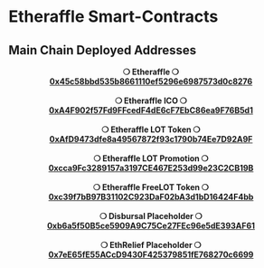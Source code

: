# Etheraffle Smart-Contracts

## Main Chain Deployed Addresses

<p align='center'>
  <b>❍ Etheraffle ❍</b>
  <br/>
  <a href='https://etherscan.io/address/0x45c58bbd535b8661110ef5296e6987573d0c8276'>
    <b>0x45c58bbd535b8661110ef5296e6987573d0c8276<b>
  </a>
  <br/>
  <br/>
  <b>❍ Etheraffle ICO ❍</b>
  <br/>
  <a href='https://etherscan.io/address/0xA4F902f57Fd9FFcedF4dE6cF7EbC86ea9F76B5d1'>
    <b>0xA4F902f57Fd9FFcedF4dE6cF7EbC86ea9F76B5d1<b>
  </a>
  <br/>
  <br/>
  <b>❍ Etheraffle LOT Token ❍</b>
  <br/>
  <a href='https://etherscan.io/address/0xAfD9473dfe8a49567872f93c1790b74Ee7D92A9F'>
    <b>0xAfD9473dfe8a49567872f93c1790b74Ee7D92A9F<b>
  </a>
  <br/>
  <br/>
  <b>❍ Etheraffle LOT Promotion ❍</b>
  <br/>
  <a href='https://etherscan.io/address/0xcca9Fc3289157a3197CE467E253d99e23C2CB19B'>
    <b>0xcca9Fc3289157a3197CE467E253d99e23C2CB19B<b>
  </a>
  <br/>
  <br/>
  <b>❍ Etheraffle FreeLOT Token ❍</b>
  <br/>
  <a href='https://etherscan.io/address/0xc39f7bB97B31102C923DaF02bA3d1bD16424F4bb'>
    <b>0xc39f7bB97B31102C923DaF02bA3d1bD16424F4bb<b>
  </a>
  <br/>
  <br/>
  <b>❍ Disbursal Placeholder ❍</b>
  <br/>
  <a href='https://etherscan.io/address/0xb6a5f50B5ce5909A9C75Ce27FEc96e5dE393AF61'>
    <b>0xb6a5f50B5ce5909A9C75Ce27FEc96e5dE393AF61<b>
  </a>
  <br/>
  <br/>
  <b>❍ EthRelief Placeholder ❍</b>
  <br/>
  <a href='https://etherscan.io/address/0x7eE65fE55ACcD9430F425379851fE768270c6699'>
    <b>0x7eE65fE55ACcD9430F425379851fE768270c6699<b>
  </a>
</p>


